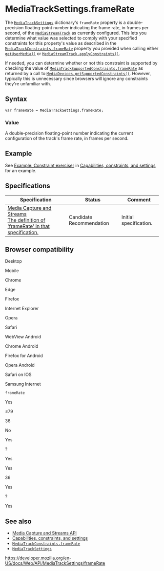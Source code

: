 # MediaTrackSettings.frameRate

The [`MediaTrackSettings`](../mediatracksettings) dictionary's `frameRate` property is a double-precision floating-point number indicating the frame rate, in frames per second, of the [`MediaStreamTrack`](../mediastreamtrack) as currently configured. This lets you determine what value was selected to comply with your specified constraints for this property's value as described in the [`MediaTrackConstraints.frameRate`](../mediatrackconstraints/framerate) property you provided when calling either [`getUserMedia()`](../mediadevices/getusermedia) or [`MediaStreamTrack.applyConstraints()`](../mediastreamtrack/applyconstraints).

If needed, you can determine whether or not this constraint is supported by checking the value of [`MediaTrackSupportedConstraints.frameRate`](../mediatracksupportedconstraints/framerate) as returned by a call to [`MediaDevices.getSupportedConstraints()`](../mediadevices/getsupportedconstraints). However, typically this is unnecessary since browsers will ignore any constraints they're unfamiliar with.

## Syntax

    var frameRate = MediaTrackSettings.frameRate;

### Value

A double-precision floating-point number indicating the current configuration of the track's frame rate, in frames per second.

## Example

See [Example: Constraint exerciser](#) in [Capabilities, constraints, and settings](../media_streams_api/constraints) for an example.

## Specifications

<table><thead><tr class="header"><th>Specification</th><th>Status</th><th>Comment</th></tr></thead><tbody><tr class="odd"><td><a href="https://w3c.github.io/mediacapture-main/#dom-mediatracksettings-framerate">Media Capture and Streams<br />
<span class="small">The definition of 'frameRate' in that specification.</span></a></td><td><span class="spec-cr">Candidate Recommendation</span></td><td>Initial specification.</td></tr></tbody></table>

## Browser compatibility

Desktop

Mobile

Chrome

Edge

Firefox

Internet Explorer

Opera

Safari

WebView Android

Chrome Android

Firefox for Android

Opera Android

Safari on IOS

Samsung Internet

`frameRate`

Yes

≤79

36

No

Yes

?

Yes

Yes

36

Yes

?

Yes

## See also

- [Media Capture and Streams API](../media_streams_api)
- [Capabilities, constraints, and settings](../media_streams_api/constraints)
- [`MediaTrackConstraints.frameRate`](../mediatrackconstraints/framerate)
- [`MediaTrackSettings`](../mediatracksettings)

<a href="https://developer.mozilla.org/en-US/docs/Web/API/MediaTrackSettings/frameRate" class="_attribution-link">https://developer.mozilla.org/en-US/docs/Web/API/MediaTrackSettings/frameRate</a>
